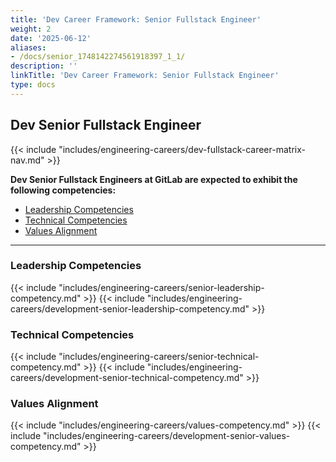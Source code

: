 ```yaml
---
title: 'Dev Career Framework: Senior Fullstack Engineer'
weight: 2
date: '2025-06-12'
aliases:
- /docs/senior_1748142274561918397_1_1/
description: ''
linkTitle: 'Dev Career Framework: Senior Fullstack Engineer'
type: docs
---
```


## Dev Senior Fullstack Engineer
  
{{< include "includes/engineering-careers/dev-fullstack-career-matrix-nav.md" >}}

**Dev Senior Fullstack Engineers at GitLab are expected to exhibit the following competencies:**

- [Leadership Competencies](#leadership-competencies)
- [Technical Competencies](#technical-competencies)
- [Values Alignment](#values-alignment)

---

### Leadership Competencies

{{< include "includes/engineering-careers/senior-leadership-competency.md" >}}
{{< include "includes/engineering-careers/development-senior-leadership-competency.md" >}}

### Technical Competencies

{{< include "includes/engineering-careers/senior-technical-competency.md" >}}
{{< include "includes/engineering-careers/development-senior-technical-competency.md" >}}

### Values Alignment

{{< include "includes/engineering-careers/values-competency.md" >}}
{{< include "includes/engineering-careers/development-senior-values-competency.md" >}}
